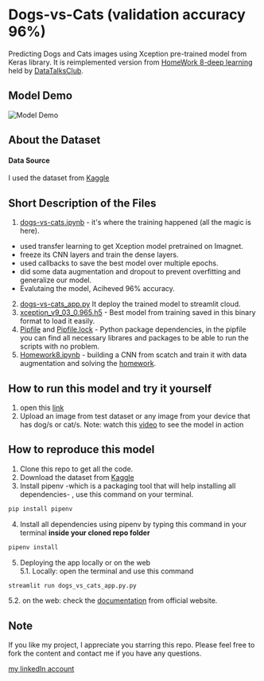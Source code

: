 # Dogs-vs-Cats (validation accuracy 96%)

Predicting Dogs and Cats images using Xception pre-trained model from Keras library. It is reimplemented version from [HomeWork 8-deep learning](https://github.com/alexeygrigorev/mlbookcamp-code/tree/master/course-zoomcamp/08-deep-learning) held by [DataTalksClub](https://datatalks.club/).

## Model Demo
![Model Demo](https://github.com/AbdassalamAhmad/Dogs-vs-Cats/blob/main/Dogs_VS_Cats.gif)

## About the Dataset
#### Data Source
I used the dataset from [Kaggle](https://www.kaggle.com/c/dogs-vs-cats/data)

## Short Description of the Files
1. [dogs-vs-cats.ipynb](https://github.com/AbdassalamAhmad/Dogs-vs-Cats/blob/main/dogs-vs-cats.ipynb) - it's where the training happened (all the magic is here).
* used transfer learning to get Xception model pretrained on Imagnet.
* freeze its CNN layers and train the dense layers.
* used callbacks to save the best model over multiple epochs.
* did some data augmentation and dropout to prevent overfitting and generalize our model.
* Evalutaing the model, Aciheved 96% accuracy.

2. [dogs-vs-cats_app.py](https://github.com/AbdassalamAhmad/Dogs-vs-Cats/blob/main/dogs-vs-cats_app.py) It deploy the trained model to streamlit cloud.
3. [xception_v9_03_0.965.h5](https://github.com/AbdassalamAhmad/Dogs-vs-Cats/blob/main/xception_v9_03_0.965.h5) - Best model from training saved in this binary format to load it easily.
4. [Pipfile](https://github.com/AbdassalamAhmad/Dogs-vs-Cats/blob/main/Pipfile) and [Pipfile.lock](https://github.com/AbdassalamAhmad/Dogs-vs-Cats/blob/main/Pipfile.lock) - Python package dependencies, in the pipfile you can find all necessary librares and packages to be able to run the scripts with no problem.
5. [Homework8.ipynb]() - building a CNN from scatch and train it with data augmentation and solving the [homework](https://github.com/alexeygrigorev/mlbookcamp-code/blob/master/course-zoomcamp/08-deep-learning/homework8.md).

## How to run this model and try it yourself
1. open this [link](https://share.streamlit.io/abdassalamahmad/dogs-vs-cats/main/dogs-vs-cats_app.py)
2. Upload an image from test dataset or any image from your device that has dog/s or cat/s.
Note: watch this [video](https://vimeo.com/661221067/11c9c1fc72) to see the model in action

## How to reproduce this model
1. Clone this repo to get all the code.
2. Download the dataset from [Kaggle](https://www.kaggle.com/c/dogs-vs-cats/data)
3. Install pipenv -which is a packaging tool that will help installing all dependencies- , use this command on your terminal.
```py
pip install pipenv
```
4. Install all dependencies using pipenv by typing this command in your terminal **inside your cloned repo folder** 
```py
pipenv install
```
5. Deploying the app locally or on the web<br>
5.1. Locally: open the terminal and use this command
```py
streamlit run dogs_vs_cats_app.py.py
```
5.2. on the web: check the [documentation](https://docs.streamlit.io/streamlit-cloud/get-started/deploy-an-app) from official website.  


## Note
If you like my project, I appreciate you starring this repo. Please feel free to fork the content and contact me if you have any questions.

[my linkedIn account](https://www.linkedin.com/in/abdassalam-ahmad/)